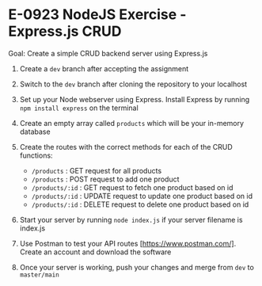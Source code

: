 # E-0923 NodeJS Exercise - Express.js CRUD

Goal: Create a simple CRUD backend server using Express.js

1. Create a `dev` branch after accepting the assignment
2. Switch to the `dev` branch after cloning the repository to your localhost
3. Set up your Node webserver using Express. Install Express by running `npm install express` on the terminal
4. Create an empty array called `products` which will be your in-memory database
5. Create the routes with the correct methods for each of the CRUD functions:

    - `/products` : GET request for all products
    - `/products` : POST request to add one product
    - `/products/:id` : GET request to fetch one product based on id
    - `/products/:id` : UPDATE request to update one product based on id
    - `/products/:id` : DELETE request to delete one product based on id

6. Start your server by running `node index.js` if your server filename is index.js
7. Use Postman to test your API routes [https://www.postman.com/]. Create an account and download the software
8. Once your server is working, push your changes and merge from `dev` to `master/main`
